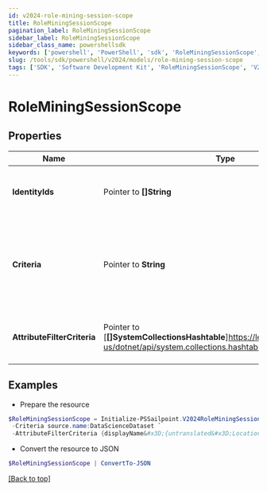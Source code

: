 ```yaml
---
id: v2024-role-mining-session-scope
title: RoleMiningSessionScope
pagination_label: RoleMiningSessionScope
sidebar_label: RoleMiningSessionScope
sidebar_class_name: powershellsdk
keywords: ['powershell', 'PowerShell', 'sdk', 'RoleMiningSessionScope', 'V2024RoleMiningSessionScope'] 
slug: /tools/sdk/powershell/v2024/models/role-mining-session-scope
tags: ['SDK', 'Software Development Kit', 'RoleMiningSessionScope', 'V2024RoleMiningSessionScope']
---
```



# RoleMiningSessionScope

## Properties

Name | Type | Description | Notes
------------ | ------------- | ------------- | -------------
**IdentityIds** |  Pointer to **[]String** | The list of identities for this role mining session. | [optional] 
**Criteria** |  Pointer to **String** | The ""search"" criteria that produces the list of identities for this role mining session. | [optional] 
**AttributeFilterCriteria** |  Pointer to [**[]SystemCollectionsHashtable**]https://learn.microsoft.com/en-us/dotnet/api/system.collections.hashtable?view=net-9.0 | The filter criteria for this role mining session. | [optional] 

## Examples

- Prepare the resource
```powershell
$RoleMiningSessionScope = Initialize-PSSailpoint.V2024RoleMiningSessionScope  -IdentityIds [2c918090761a5aac0176215c46a62d58, 2c918090761a5aac01722015c46a62d42] `
 -Criteria source.name:DataScienceDataset `
 -AttributeFilterCriteria {displayName&#x3D;{untranslated&#x3D;Location: Miami}, ariaLabel&#x3D;{untranslated&#x3D;Location: Miami}, data&#x3D;{displayName&#x3D;{translateKey&#x3D;IDN.IDENTITY_ATTRIBUTES.LOCATION}, name&#x3D;location, operator&#x3D;EQUALS, values&#x3D;[Miami]}}
```

- Convert the resource to JSON
```powershell
$RoleMiningSessionScope | ConvertTo-JSON
```


[[Back to top]](#) 

